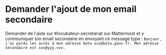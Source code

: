 # Demander l'ajout de mon email secondaire

Demander de l'aide sur #incubateur-secretariat sur Mattermost et y communiquer ton email secondaire en envoyant ce message type : `Bonjour, j'ai perdu les accès à mon adresse beta xxx@beta.gouv.fr. Mon adresse secondaire est xxx@yyy.vvv.`
